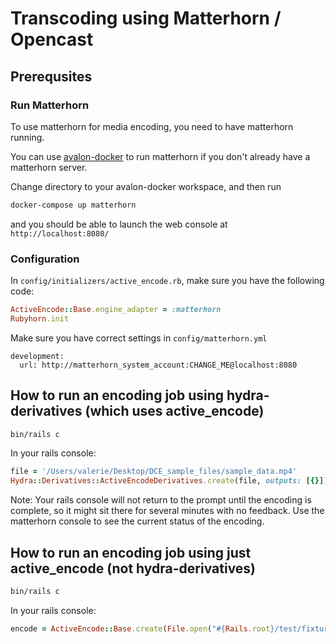 # Transcoding using Matterhorn / Opencast

## Prerequsites

### Run Matterhorn

To use matterhorn for media encoding, you need to have matterhorn running.

You can use [avalon-docker](https://github.com/avalonmediasystem/avalon-docker) to run matterhorn if you don't already have a matterhorn server.

Change directory to your avalon-docker workspace, and then run

```bash
docker-compose up matterhorn
```

and you should be able to launch the web console at `http://localhost:8080/`

### Configuration

In `config/initializers/active_encode.rb`, make sure you have the following code:

```ruby
ActiveEncode::Base.engine_adapter = :matterhorn
Rubyhorn.init
```

Make sure you have correct settings in `config/matterhorn.yml`

```
development:
  url: http://matterhorn_system_account:CHANGE_ME@localhost:8080
```

## How to run an encoding job using hydra-derivatives (which uses active\_encode)

```bash
bin/rails c
```

In your rails console:

```ruby
file = '/Users/valerie/Desktop/DCE_sample_files/sample_data.mp4'
Hydra::Derivatives::ActiveEncodeDerivatives.create(file, outputs: [{}])
```

Note: Your rails console will not return to the prompt until the encoding is complete, so it might sit there for several minutes with no feedback.  Use the matterhorn console to see the current status of the encoding.

## How to run an encoding job using just active\_encode (not hydra-derivatives)

```bash
bin/rails c
```

In your rails console:

```ruby
encode = ActiveEncode::Base.create(File.open("#{Rails.root}/test/fixtures/sample.mp4"))
```
